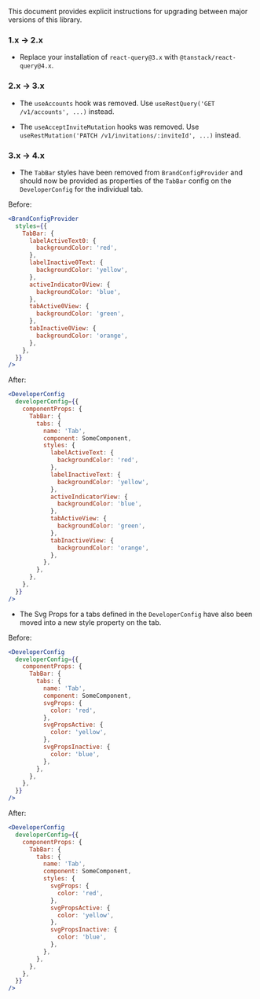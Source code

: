 This document provides explicit instructions for upgrading between major
versions of this library.

### 1.x -> 2.x

- Replace your installation of `react-query@3.x` with
  `@tanstack/react-query@4.x`.

### 2.x -> 3.x

- The `useAccounts` hook was removed. Use
  `useRestQuery('GET /v1/accounts', ...)` instead.

- The `useAcceptInviteMutation` hooks was removed. Use
  `useRestMutation('PATCH /v1/invitations/:inviteId', ...)` instead.

### 3.x -> 4.x

- The `TabBar` styles have been removed from `BrandConfigProvider` and should
  now be provided as properties of the `TabBar` config on the `DeveloperConfig`
  for the individual tab.

Before:

```jsx
<BrandConfigProvider
  styles={{
    TabBar: {
      labelActiveText0: {
        backgroundColor: 'red',
      },
      labelInactive0Text: {
        backgroundColor: 'yellow',
      },
      activeIndicator0View: {
        backgroundColor: 'blue',
      },
      tabActive0View: {
        backgroundColor: 'green',
      },
      tabInactive0View: {
        backgroundColor: 'orange',
      },
    },
  }}
/>
```

After:

```jsx
<DeveloperConfig
  developerConfig={{
    componentProps: {
      TabBar: {
        tabs: {
          name: 'Tab',
          component: SomeComponent,
          styles: {
            labelActiveText: {
              backgroundColor: 'red',
            },
            labelInactiveText: {
              backgroundColor: 'yellow',
            },
            activeIndicatorView: {
              backgroundColor: 'blue',
            },
            tabActiveView: {
              backgroundColor: 'green',
            },
            tabInactiveView: {
              backgroundColor: 'orange',
            },
          },
        },
      },
    },
  }}
/>
```

- The Svg Props for a tabs defined in the `DeveloperConfig` have also been moved
  into a new style property on the tab.

Before:

```jsx
<DeveloperConfig
  developerConfig={{
    componentProps: {
      TabBar: {
        tabs: {
          name: 'Tab',
          component: SomeComponent,
          svgProps: {
            color: 'red',
          },
          svgPropsActive: {
            color: 'yellow',
          },
          svgPropsInactive: {
            color: 'blue',
          },
        },
      },
    },
  }}
/>
```

After:

```jsx
<DeveloperConfig
  developerConfig={{
    componentProps: {
      TabBar: {
        tabs: {
          name: 'Tab',
          component: SomeComponent,
          styles: {
            svgProps: {
              color: 'red',
            },
            svgPropsActive: {
              color: 'yellow',
            },
            svgPropsInactive: {
              color: 'blue',
            },
          },
        },
      },
    },
  }}
/>
```
